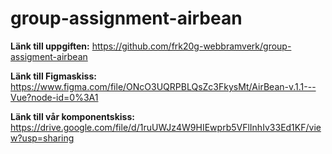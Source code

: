 # group-assignment-airbean

**Länk till uppgiften:** https://github.com/frk20g-webbramverk/group-assigment-airbean

**Länk till Figmaskiss:** https://www.figma.com/file/ONcO3UQRPBLQsZc3FkysMt/AirBean-v.1.1---Vue?node-id=0%3A1

**Länk till vår komponentskiss:** https://drive.google.com/file/d/1ruUWJz4W9HIEwprb5VFlInhIv33Ed1KF/view?usp=sharing
